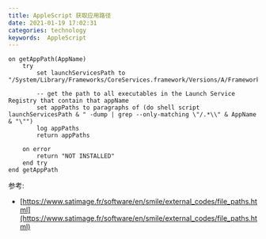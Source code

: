 ```yaml
---
title: AppleScript 获取应用路径
date: 2021-01-19 17:02:31
categories: technology
keywords:  AppleScript
---
```


```
on getAppPath(AppName)
	try
		set launchServicesPath to "/System/Library/Frameworks/CoreServices.framework/Versions/A/Frameworks/LaunchServices.framework/Versions/A/Support/lsregister"
		
		-- get the path to all executables in the Launch Service Registry that contain that appName
		set appPaths to paragraphs of (do shell script launchServicesPath & " -dump | grep --only-matching \"/.*\\" & AppName & "\"")
		log appPaths
		return appPaths
		
	on error
		return "NOT INSTALLED"
	end try
end getAppPath

```


参考:

- [https://www.satimage.fr/software/en/smile/external_codes/file_paths.html](https://www.satimage.fr/software/en/smile/external_codes/file_paths.html)